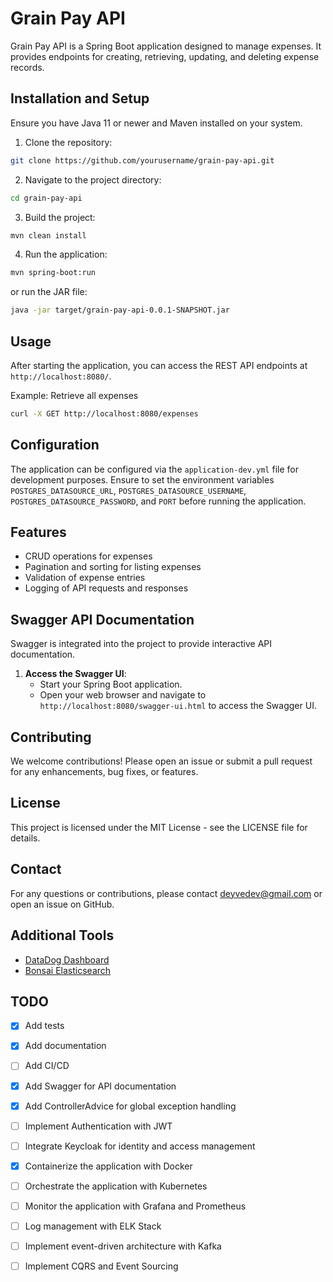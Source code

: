 # Grain Pay API

Grain Pay API is a Spring Boot application designed to manage expenses. It provides endpoints for creating, retrieving, updating, and deleting expense records.

## Installation and Setup

Ensure you have Java 11 or newer and Maven installed on your system.

1. Clone the repository:

```bash
git clone https://github.com/yourusername/grain-pay-api.git
```

2. Navigate to the project directory:
    
```bash
cd grain-pay-api
```
3. Build the project:

```bash
mvn clean install
```

4. Run the application:

```bash
mvn spring-boot:run
```

or run the JAR file:

```bash
java -jar target/grain-pay-api-0.0.1-SNAPSHOT.jar
```

## Usage

After starting the application, you can access the REST API endpoints at `http://localhost:8080/`.

Example: Retrieve all expenses

```bash
curl -X GET http://localhost:8080/expenses
```

## Configuration

The application can be configured via the `application-dev.yml` file for development purposes. Ensure to set the environment variables `POSTGRES_DATASOURCE_URL`, `POSTGRES_DATASOURCE_USERNAME`, `POSTGRES_DATASOURCE_PASSWORD`, and `PORT` before running the application.

## Features

- CRUD operations for expenses
- Pagination and sorting for listing expenses
- Validation of expense entries
- Logging of API requests and responses

## Swagger API Documentation

Swagger is integrated into the project to provide interactive API documentation.

1. **Access the Swagger UI**:
    - Start your Spring Boot application.
    - Open your web browser and navigate to `http://localhost:8080/swagger-ui.html` to access the Swagger UI.

## Contributing

We welcome contributions! Please open an issue or submit a pull request for any enhancements, bug fixes, or features.

## License

This project is licensed under the MIT License - see the LICENSE file for details.

## Contact

For any questions or contributions, please contact [deyvedev@gmail.com](deyvedev@gmail.com) or open an issue on GitHub.

## Additional Tools

- [DataDog Dashboard](https://app.datadoghq.com/dashboard/lists)
- [Bonsai Elasticsearch](https://app.bonsai.io/clusters)

## TODO

- [X] Add tests
- [X] Add documentation
- [ ] Add CI/CD
- [X] Add Swagger for API documentation
- [x] Add ControllerAdvice for global exception handling
- [ ] Implement Authentication with JWT
- [ ] Integrate Keycloak for identity and access management
- [X] Containerize the application with Docker
- [ ] Orchestrate the application with Kubernetes
- [ ] Monitor the application with Grafana and Prometheus
- [ ] Log management with ELK Stack
- [ ] Implement event-driven architecture with Kafka
- [ ] Implement CQRS and Event Sourcing

